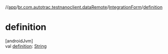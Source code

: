 //[app](../../../index.md)/[br.com.autotrac.testnanoclient.dataRemote](../index.md)/[IntegrationForm](index.md)/[definition](definition.md)

# definition

[androidJvm]\
val [definition](definition.md): [String](https://kotlinlang.org/api/latest/jvm/stdlib/kotlin/-string/index.html)

